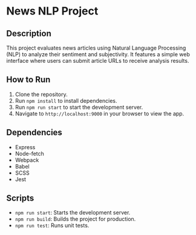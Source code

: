 # News NLP Project

## Description

This project evaluates news articles using Natural Language Processing (NLP) to analyze their sentiment and subjectivity. It features a simple web interface where users can submit article URLs to receive analysis results.

## How to Run

1. Clone the repository.
2. Run `npm install` to install dependencies.
3. Run `npm run start` to start the development server.
4. Navigate to `http://localhost:9000` in your browser to view the app.

## Dependencies

- Express
- Node-fetch
- Webpack
- Babel
- SCSS
- Jest

## Scripts

- `npm run start`: Starts the development server.
- `npm run build`: Builds the project for production.
- `npm run test`: Runs unit tests.

